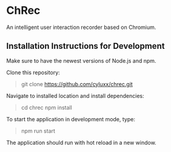 # ChRec
An intelligent user interaction recorder based on Chromium.

## Installation Instructions for Development
Make sure to have the newest versions of Node.js and npm.

Clone this repository:
> git clone https://github.com/cyluxx/chrec.git

Navigate to installed location and install dependencies:
> cd chrec
> npm install

To start the application in development mode, type:
> npm run start

The application should run with hot reload in a new window.